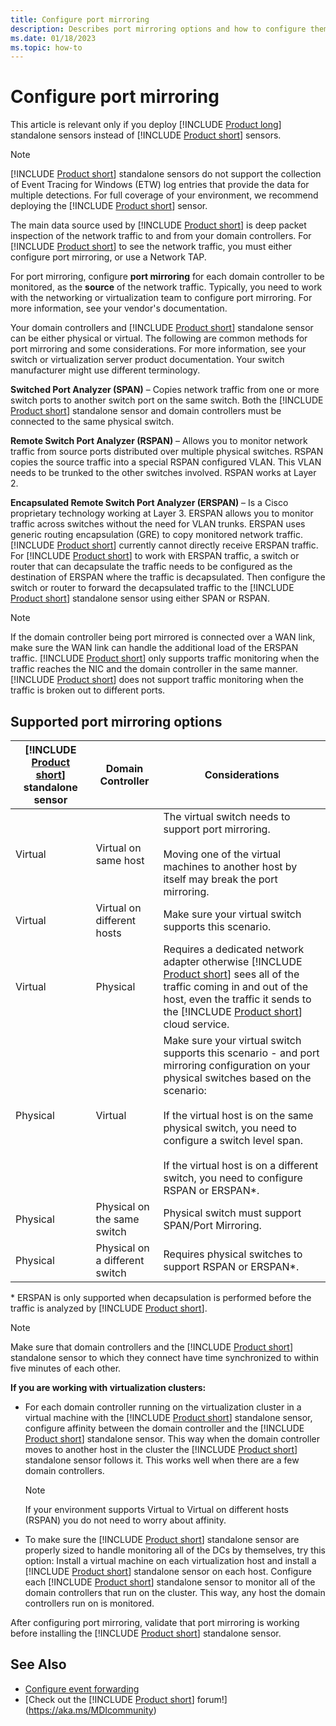 ```yaml
---
title: Configure port mirroring
description: Describes port mirroring options and how to configure them for Microsoft Defender for Identity
ms.date: 01/18/2023
ms.topic: how-to
---
```


# Configure port mirroring

This article is relevant only if you deploy [!INCLUDE [Product long](includes/product-long.md)] standalone sensors instead of [!INCLUDE [Product short](includes/product-short.md)] sensors.

> [!NOTE]
> [!INCLUDE [Product short](includes/product-short.md)] standalone sensors do not support the collection of Event Tracing for Windows (ETW) log entries that provide the data for multiple detections. For full coverage of your environment, we recommend deploying the [!INCLUDE [Product short](includes/product-short.md)] sensor.

The main data source used by [!INCLUDE [Product short](includes/product-short.md)] is deep packet inspection of the network traffic to and from your domain controllers. For [!INCLUDE [Product short](includes/product-short.md)] to see the network traffic, you must either configure port mirroring, or use a Network TAP.

For port mirroring, configure **port mirroring** for each domain controller to be monitored, as the **source** of the network traffic. Typically, you need to work with the networking or virtualization team to configure port mirroring.
For more information, see your vendor's documentation.

Your domain controllers and [!INCLUDE [Product short](includes/product-short.md)] standalone sensor can be either physical or virtual. The following are common methods for port mirroring and some considerations. For more information, see your switch or virtualization server product documentation. Your switch manufacturer might use different terminology.

**Switched Port Analyzer (SPAN)** – Copies network traffic from one or more switch ports to another switch port on the same switch. Both the [!INCLUDE [Product short](includes/product-short.md)] standalone sensor and domain controllers must be connected to the same physical switch.

**Remote Switch Port Analyzer (RSPAN)**  – Allows you to monitor network traffic from source ports distributed over multiple physical switches. RSPAN copies the source traffic into a special RSPAN configured VLAN. This VLAN needs to be trunked to the other switches involved. RSPAN works at Layer 2.

**Encapsulated Remote Switch Port Analyzer (ERSPAN)** – Is a Cisco proprietary technology working at Layer 3. ERSPAN allows you to monitor traffic across switches without the need for VLAN trunks. ERSPAN uses generic routing encapsulation (GRE) to copy monitored network traffic. [!INCLUDE [Product short](includes/product-short.md)] currently cannot directly receive ERSPAN traffic. For [!INCLUDE [Product short](includes/product-short.md)] to work with ERSPAN traffic, a switch or router that can decapsulate the traffic needs to be configured as the destination of ERSPAN where the traffic is decapsulated. Then configure the switch or router to forward the decapsulated traffic to the [!INCLUDE [Product short](includes/product-short.md)] standalone sensor using either SPAN or RSPAN.

> [!NOTE]
> If the domain controller being port mirrored is connected over a WAN link, make sure the WAN link can handle the additional load of the ERSPAN traffic.
> [!INCLUDE [Product short](includes/product-short.md)] only supports traffic monitoring when the traffic reaches the NIC and the domain controller in the same manner. [!INCLUDE [Product short](includes/product-short.md)] does not support traffic monitoring when the traffic is broken out to different ports.

## Supported port mirroring options

|[!INCLUDE [Product short](includes/product-short.md)] standalone sensor|Domain Controller|Considerations|
|---------------|---------------------|------------------|
|Virtual|Virtual on same host|The virtual switch needs to support port mirroring.<br /><br />Moving one of the virtual machines to another host by itself may break the port mirroring.|
|Virtual|Virtual on different hosts|Make sure your virtual switch supports this scenario.|
|Virtual|Physical|Requires a dedicated network adapter otherwise [!INCLUDE [Product short](includes/product-short.md)] sees all of the traffic coming in and out of the host, even the traffic it sends to the [!INCLUDE [Product short](includes/product-short.md)] cloud service.|
|Physical|Virtual|Make sure your virtual switch supports this scenario - and port mirroring configuration on your physical switches based on the scenario:<br /><br />If the virtual host is on the same physical switch, you need to configure a switch level span.<br /><br />If the virtual host is on a different switch, you need to configure RSPAN or ERSPAN&#42;.|
|Physical|Physical on the same switch|Physical switch must support SPAN/Port Mirroring.|
|Physical|Physical on a different switch|Requires physical switches to support RSPAN or ERSPAN&#42;.|

&#42; ERSPAN is only supported when decapsulation is performed before the traffic is analyzed by [!INCLUDE [Product short](includes/product-short.md)].

> [!NOTE]
> Make sure that domain controllers and the [!INCLUDE [Product short](includes/product-short.md)] standalone sensor to which they connect have time synchronized to within five minutes of each other.

**If you are working with virtualization clusters:**

- For each domain controller running on the virtualization cluster in a virtual machine with the [!INCLUDE [Product short](includes/product-short.md)] standalone sensor,  configure affinity between the domain controller and the [!INCLUDE [Product short](includes/product-short.md)] standalone sensor. This way when the domain controller moves to another host in the cluster the [!INCLUDE [Product short](includes/product-short.md)] standalone sensor follows it. This works well when there are a few domain controllers.

  > [!NOTE]
  > If your environment supports Virtual to Virtual on different hosts (RSPAN) you do not need to worry about affinity.

- To make sure the [!INCLUDE [Product short](includes/product-short.md)] standalone sensor are properly sized to handle monitoring all of the DCs by themselves, try this option: Install a virtual machine on each virtualization host and install a [!INCLUDE [Product short](includes/product-short.md)] standalone sensor on each host. Configure each [!INCLUDE [Product short](includes/product-short.md)] standalone sensor to monitor all of the domain controllers  that run on the cluster. This way, any host the domain controllers run on is monitored.

After configuring port mirroring, validate that port mirroring is working before installing the [!INCLUDE [Product short](includes/product-short.md)] standalone sensor.

## See Also

- [Configure event forwarding](configure-event-forwarding.md)
- [Check out the [!INCLUDE [Product short](includes/product-short.md)] forum!](<https://aka.ms/MDIcommunity>)
